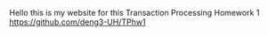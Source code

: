 Hello this is my website for this Transaction Processing Homework 1 https://github.com/deng3-UH/TPhw1 

